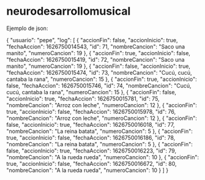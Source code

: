 # neurodesarrollomusical

Ejemplo de json:

{
  "usuario": "pepe",
  "log": [
    {
      "accionFin": false,
      "accionInicio": true,
      "fechaAccion": 1626750014543,
      "id": 71,
      "nombreCancion": "Saco una manito",
      "numeroCancion": 19
    },
    {
      "accionFin": true,
      "accionInicio": false,
      "fechaAccion": 1626750015419,
      "id": 72,
      "nombreCancion": "Saco una manito",
      "numeroCancion": 19
    },
    {
      "accionFin": false,
      "accionInicio": true,
      "fechaAccion": 1626750015474,
      "id": 73,
      "nombreCancion": "Cucú, cucú, cantaba la rana",
      "numeroCancion": 15
    },
    {
      "accionFin": true,
      "accionInicio": false,
      "fechaAccion": 1626750015746,
      "id": 74,
      "nombreCancion": "Cucú, cucú, cantaba la rana",
      "numeroCancion": 15
    },
    {
      "accionFin": false,
      "accionInicio": true,
      "fechaAccion": 1626750015781,
      "id": 75,
      "nombreCancion": "Arroz con leche",
      "numeroCancion": 12
    },
    {
      "accionFin": true,
      "accionInicio": false,
      "fechaAccion": 1626750015978,
      "id": 76,
      "nombreCancion": "Arroz con leche",
      "numeroCancion": 12
    },
    {
      "accionFin": false,
      "accionInicio": true,
      "fechaAccion": 1626750016018,
      "id": 77,
      "nombreCancion": "La reina batata",
      "numeroCancion": 5
    },
    {
      "accionFin": true,
      "accionInicio": false,
      "fechaAccion": 1626750016186,
      "id": 78,
      "nombreCancion": "La reina batata",
      "numeroCancion": 5
    },
    {
      "accionFin": false,
      "accionInicio": true,
      "fechaAccion": 1626750016223,
      "id": 79,
      "nombreCancion": "A la rueda rueda",
      "numeroCancion": 10
    },
    {
      "accionFin": true,
      "accionInicio": false,
      "fechaAccion": 1626750016672,
      "id": 80,
      "nombreCancion": "A la rueda rueda",
      "numeroCancion": 10
    }
  ]
}
